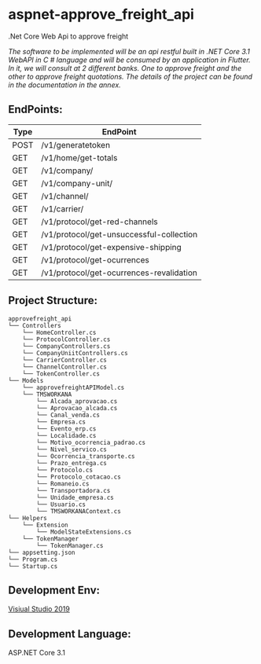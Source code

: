 aspnet-approve_freight_api
================

.Net Core Web Api to approve freight

*The software to be implemented will be an api restful built in .NET Core 3.1 WebAPI in C # language and will be consumed by an application in Flutter. 
In it, we will consult at 2 different banks. One to approve freight and the other to approve freight quotations.
The details of the project can be found in the documentation in the annex.*


EndPoints:
------------

Type  | EndPoint
------------- | -------------
POST          | /v1/generatetoken
GET           | /v1/home/get-totals
GET           | /v1/company/ 
GET           | /v1/company-unit/	
GET           | /v1/channel/
GET           | /v1/carrier/
GET           | /v1/protocol/get-red-channels
GET           | /v1/protocol/get-unsuccessful-collection 
GET           | /v1/protocol/get-expensive-shipping 
GET           | /v1/protocol/get-ocurrences 
GET           | /v1/protocol/get-ocurrences-revalidation  


Project Structure:
------------            		
```
approvefreight_api
└── Controllers
	└── HomeController.cs
	└── ProtocolController.cs
	└── CompanyControllers.cs
	└── CompanyUniitControllers.cs
	└── CarrierController.cs
	└── ChannelController.cs
	└── TokenController.cs
└── Models
	└── approvefreightAPIModel.cs
	└── TMSWORKANA
		└── Alcada_aprovacao.cs
		└── Aprovacao_alcada.cs
		└── Canal_venda.cs
		└── Empresa.cs
		└── Evento_erp.cs
		└── Localidade.cs
		└── Motivo_ocorrencia_padrao.cs
		└── Nivel_servico.cs
		└── Ocorrencia_transporte.cs
		└── Prazo_entrega.cs
		└── Protocolo.cs
		└── Protocolo_cotacao.cs
		└── Romaneio.cs
		└── Transportadora.cs
		└── Unidade_empresa.cs
		└── Usuario.cs
		└── TMSWORKANAContext.cs
└── Helpers
	└── Extension
		└── ModelStateExtensions.cs
	└── TokenManager
		└── TokenManager.cs
└── appsetting.json
└── Program.cs
└── Startup.cs
```

Development Env:
------------
[Visiual Studio 2019](https://visualstudio.microsoft.com/downloads/)

Development Language:
------------
ASP.NET Core 3.1